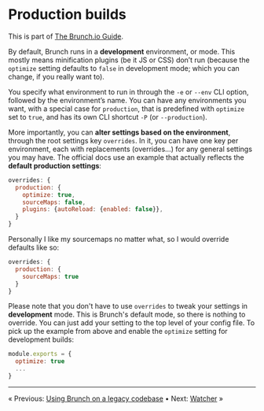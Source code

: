 # Production builds

This is part of [The Brunch.io Guide](../../README.md).

By default, Brunch runs in a **development** environment, or mode.  This mostly means minification plugins (be it JS or CSS) don’t run (because the `optimize` setting defaults to `false` in development mode; which you can change, if you really want to).

You specify what environment to run in through the `-e` or `--env` CLI option, followed by the environment’s name.  You can have any environments you want, with a special case for `production`, that is predefined with `optimize` set to `true`, and has its own CLI shortcut `-P` (or `--production`).

More importantly, you can **alter settings based on the environment**, through the root settings key `overrides`.  In it, you can have one key per environment, each with replacements (overrides…) for any general settings you may have.  The official docs use an example that actually reflects the **default production settings**:

```javascript
overrides: {
  production: {
    optimize: true,
    sourceMaps: false,
    plugins: {autoReload: {enabled: false}},
  }
}
```

Personally I like my sourcemaps no matter what, so I would override defaults like so:

```javascript
overrides: {
  production: {
    sourceMaps: true
  }
}
```

Please note that you don't have to use `overrides` to tweak your settings in **development** mode. This is Brunch's default mode, so there is nothing to override. You can just add your setting to the top level of your config file. To pick up the example from above and enable the `optimize` setting for development builds:

```javascript
module.exports = {
  optimize: true
  ...
}
```

----

« Previous: [Using Brunch on a legacy codebase](chapter07-using-brunch-on-legacy-code.md) • Next: [Watcher](chapter09-watcher.md) »
